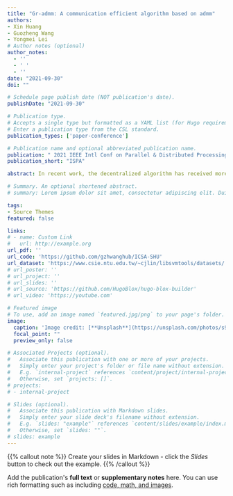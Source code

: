 ```yaml
---
title: "Gr-admm: A communication efficient algorithm based on admm"
authors:
- Xin Huang
- Guozheng Wang
- Yongmei Lei
# Author notes (optional)
author_notes:
  - ''
  - ' '
  - ''  
date: "2021-09-30"
doi: ""

# Schedule page publish date (NOT publication's date).
publishDate: "2021-09-30"

# Publication type.
# Accepts a single type but formatted as a YAML list (for Hugo requirements).
# Enter a publication type from the CSL standard.
publication_types: ['paper-conference']

# Publication name and optional abbreviated publication name.
publication: " 2021 IEEE Intl Conf on Parallel & Distributed Processing with Applications, Big Data & Cloud Computing, Sustainable Computing & Communications, Social Computing & Networking (ISPA/BDCloud/SocialCom/SustainCom)"
publication_short: "ISPA"

abstract: In recent work, the decentralized algorithm has received more attention. In the centralized network, the worker nodes need to communicate with the central nodes, which results in the growth of communication traffic with the network expansion. Based on the purpose of reducing the communication costs in the distributed system, we proposed a decentralized algorithm based on ADMM - Grouping Ring All-Reduce ADMM (GR-ADMM) in this paper. First, GR-ADMM adopts decentralized architecture to avoid the problem of communication bottleneck in the central network. Second, to ensure the scalability of the distributed system, GR-ADMM introduces the Ring All-Reduce to the ADMM. Ring All-Reduce architecture has the advantage of its constant communication overhead. However, its performance is bounded by the stragglers (i.e., slow nodes). Third, GR-ADMM adopts the grouping strategy to alleviate the problem of stragglers. Experiments show that our algorithm has better convergence performance than QSGD and GADMM, especially in massive clusters. Compared with GADMM's, the overall communication cost of GR-ADMM is reduced by 72%.

# Summary. An optional shortened abstract.
# summary: Lorem ipsum dolor sit amet, consectetur adipiscing elit. Duis posuere tellus ac convallis placerat. Proin tincidunt magna sed ex sollicitudin condimentum.

tags:
- Source Themes
featured: false

links:
# - name: Custom Link
#   url: http://example.org
url_pdf: ''
url_code: 'https://github.com/gzhwanghub/ICSA-SHU'
url_dataset: 'https://www.csie.ntu.edu.tw/~cjlin/libsvmtools/datasets/'
# url_poster: ''
# url_project: ''
# url_slides: ''
# url_source: 'https://github.com/HugoBlox/hugo-blox-builder'
# url_video: 'https://youtube.com'

# Featured image
# To use, add an image named `featured.jpg/png` to your page's folder. 
image:
  caption: 'Image credit: [**Unsplash**](https://unsplash.com/photos/s9CC2SKySJM)'
  focal_point: ""
  preview_only: false

# Associated Projects (optional).
#   Associate this publication with one or more of your projects.
#   Simply enter your project's folder or file name without extension.
#   E.g. `internal-project` references `content/project/internal-project/index.md`.
#   Otherwise, set `projects: []`.
# projects:
# - internal-project

# Slides (optional).
#   Associate this publication with Markdown slides.
#   Simply enter your slide deck's filename without extension.
#   E.g. `slides: "example"` references `content/slides/example/index.md`.
#   Otherwise, set `slides: ""`.
# slides: example
---
```


{{% callout note %}}
Create your slides in Markdown - click the *Slides* button to check out the example.
{{% /callout %}}

Add the publication's **full text** or **supplementary notes** here. You can use rich formatting such as including [code, math, and images](https://docs.hugoblox.com/content/writing-markdown-latex/).